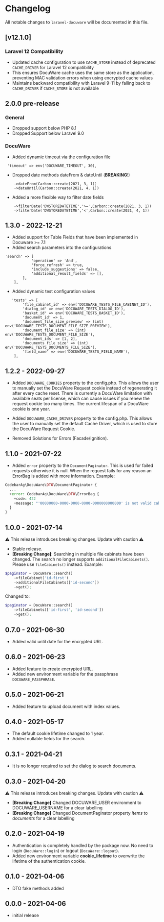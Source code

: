 # Changelog

All notable changes to `laravel-docuware` will be documented in this file.

## [v12.1.0]

### Laravel 12 Compatibility
- Updated cache configuration to use `CACHE_STORE` instead of deprecated `CACHE_DRIVER` for Laravel 12 compatibility
- This ensures DocuWare cache uses the same store as the application, preventing MAC validation errors when using encrypted cache values
- Maintains backward compatibility with Laravel 9-11 by falling back to `CACHE_DRIVER` if `CACHE_STORE` is not available

## 2.0.0 pre-release
### General
- Dropped support below PHP 8.1
- Dropped Support below Laravel 9.0

### DocuWare
- Added dynamic timeout via the configuration file
```
 'timeout' => env('DOCUWARE_TIMEOUT', 30),
```

- Dropped date methods dateFrom & dateUntil (**BREAKING**!)
```
    ->dateFrom(Carbon::create(2021, 3, 1))
    ->dateUntil(Carbon::create(2021, 4, 1))
```

- Added a more flexible way to filter date fields

```
    ->filterDate('DWSTOREDATETIME','>=',Carbon::create(2021, 3, 1))
    ->filterDate('DWSTOREDATETIME','<',Carbon::create(2021, 4, 1))
```


## 1.3.0 - 2022-12-21

- Added support for Table Fields that have been implemented in Docuware >= 7.1
- Added search parameters into the configurations

```
'search' => [
            'operation' => 'And',
            'force_refresh' => true,
            'include_suggestions' => false,
            'additional_result_fields' => [],
        ],
    ],
```

- Added dynamic test configuration values

```
   'tests' => [
        'file_cabinet_id' => env('DOCUWARE_TESTS_FILE_CABINET_ID'),
        'dialog_id' => env('DOCUWARE_TESTS_DIALOG_ID'),
        'basket_id' => env('DOCUWARE_TESTS_BASKET_ID'),
        'document_id' => 1,
        'document_file_size_preview' => (int) env('DOCUWARE_TESTS_DOCUMENT_FILE_SIZE_PREVIEW'),
        'document_file_size' => (int) env('DOCUWARE_TESTS_DOCUMENT_FILE_SIZE'),
        'document_ids' => [1, 2],
        'documents_file_size' => (int) env('DOCUWARE_TESTS_DOCUMENTS_FILE_SIZE'),
        'field_name' => env('DOCUWARE_TESTS_FIELD_NAME'),
    ],
```

## 1.2.2 - 2022-09-27

- Added `DOCUWARE_COOKIES` property to the config.php. This allows the user to manually set the DocuWare Request cookie
  instead of regenerating it after every cache reset. There is currently a DocuWare limitation with available seats per
  license, which can cause issues if you renew the request cookie too many times. The current lifespan of a DocuWare
  cookie is one year.
- Added `DOCUWARE_CACHE_DRIVER` property to the config.php. This allows the user to manually set the default Cache
  Driver, which is used to store the DocuWare Request Cookie.

- Removed Solutions for Errors (Facade/Ignition).

## 1.1.0 - 2021-07-22

- Added `error` property to the `DocumentPaginator`. This is used for failed
  requests otherwise it is null. When the request fails for any reason an
  ErrorBag is added with more information. Example:

```php 
CodebarAg\DocuWare\DTO\DocumentPaginator {
  ...
  +error: CodebarAg\DocuWare\DTO\ErrorBag {
    +code: 422
    +message: "'00000000-0000-0000-0000-0000000000000' is not valid cabinet id"
  }
}
```

## 1.0.0 - 2021-07-14

⚠️ This release introduces breaking changes. Update with caution ⚠️

- Stable release.
- **[Breaking Change]**: Searching in multiple file cabinets have been changed.
  The search no longer supports `additionalFileCabinets()`. Please use
  `fileCabinets()` instead. Example:

```php
$paginator = DocuWare::search()
    ->fileCabinet('id-first')
    ->additionalFileCabinets(['id-second'])
    ->get();
```

Changed to:

```php
$paginator = DocuWare::search()
    ->fileCabinets(['id-first', 'id-second'])
    ->get();
```

## 0.7.0 - 2021-06-30

- Added valid until date for the encrypted URL.

## 0.6.0 - 2021-06-23

- Added feature to create encrypted URL.
- Added new environment variable for the passphrase `DOCUWARE_PASSPHRASE`.

## 0.5.0 - 2021-06-21

- Added feature to upload document with index values.

## 0.4.0 - 2021-05-17

- The default cookie lifetime changed to 1 year.
- Added nullable fields for the search.

## 0.3.1 - 2021-04-21

- It is no longer required to set the dialog to search documents.

## 0.3.0 - 2021-04-20

⚠️ This release introduces breaking changes. Update with caution ⚠️

- **[Breaking Change]** Changed DOCUWARE_USER environment to DOCUWARE_USERNAME
  for a clear labelling
- **[Breaking Change]** Changed DocumentPaginator property *items* to *documents*
  for a clear labelling

## 0.2.0 - 2021-04-19

- Authentication is completely handled by the package now. No need to login
  (`DocuWare::login`) or logout (`DocuWare::logout`).
- Added new environment variable **cookie_lifetime** to overwrite the lifetime
  of the authentication cookie.

## 0.1.0 - 2021-04-06

- DTO fake methods added

## 0.0.0 - 2021-04-06

- initial release
